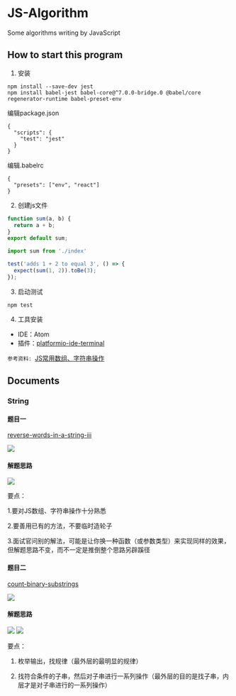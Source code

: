 # JS-Algorithm
Some algorithms writing by JavaScript

## How to start this program
1. 安装

  ```
  npm install --save-dev jest
  npm install babel-jest babel-core@^7.0.0-bridge.0 @babel/core regenerator-runtime babel-preset-env
  ```
  编辑package.json

  ```
  {
    "scripts": {
      "test": "jest"
    }
  }
  ```

  编辑.babelrc
  ```
  {
    "presets": ["env", "react"]
  }
  ```

2. 创建js文件

  ```js
  function sum(a, b) {
    return a + b;
  }
  export default sum;
  ```

  ```js
  import sum from './index'

  test('adds 1 + 2 to equal 3', () => {
    expect(sum(1, 2)).toBe(3);
  });
  ```

3. 启动测试

  ```
  npm test
  ```

4. 工具安装

  - IDE：Atom
  - 插件：[platformio-ide-terminal](https://github.com/platformio/platformio-atom-ide-terminal)
  

`参考资料: `[JS常用数组、字符串操作](https://www.cnblogs.com/luffa/p/10584585.html)


## Documents
### String
#### 题目一

[reverse-words-in-a-string-iii](reverse-words-in-a-string-iii)

<img src="https://img2018.cnblogs.com/blog/1147701/201902/1147701-20190222230828980-443269724.png">

#### 解题思路

<img src="https://img2018.cnblogs.com/blog/1147701/201902/1147701-20190222230819147-2020521009.png">

要点：

1.要对JS数组、字符串操作十分熟悉

2.要善用已有的方法，不要临时造轮子

3.面试官问别的解法，可能是让你换一种函数（或参数类型）来实现同样的效果，但解题思路不变，而不一定是推倒整个思路另辟蹊径

#### 题目二

[count-binary-substrings](https://leetcode-cn.com/problems/count-binary-substrings/)

<img src="https://img2018.cnblogs.com/blog/1147701/201903/1147701-20190306092238314-234536046.png">

#### 解题思路

<img src="https://img2018.cnblogs.com/blog/1147701/201903/1147701-20190306092113952-2051295437.png">

<img src="https://img2018.cnblogs.com/blog/1147701/201903/1147701-20190306092249828-1385578834.png">

要点：

1. 枚举输出，找规律（最外层的最明显的规律）

2. 找符合条件的子串，然后对子串进行一系列操作（最外层的目的是找子串，内层才是对子串进行的一系列操作）
